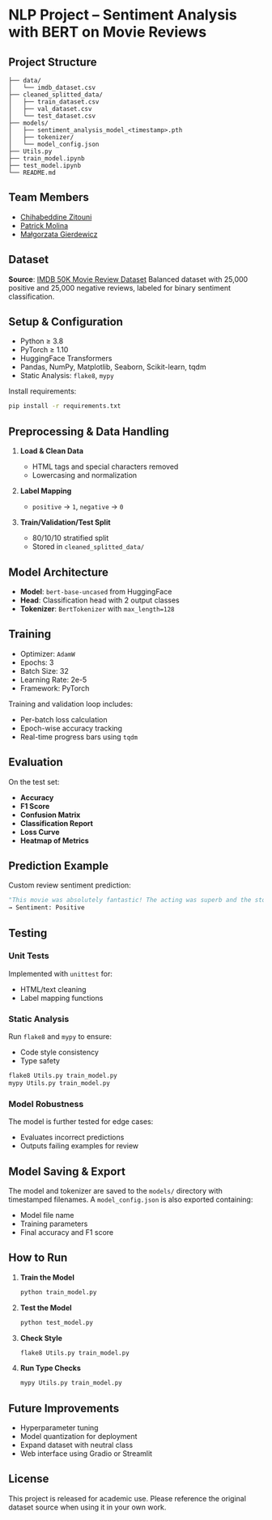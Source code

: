 # NLP Project – Sentiment Analysis with BERT on Movie Reviews

## Project Structure

```
├── data/
│   └── imdb_dataset.csv
├── cleaned_splitted_data/
│   ├── train_dataset.csv
│   ├── val_dataset.csv
│   └── test_dataset.csv
├── models/
│   ├── sentiment_analysis_model_<timestamp>.pth
│   ├── tokenizer/
│   └── model_config.json
├── Utils.py
├── train_model.ipynb
├── test_model.ipynb
└── README.md
```

## Team Members

* [Chihabeddine Zitouni](https://github.com/chihab4real)
* [Patrick Molina](https://github.com/patrickmolina1/)
* [Małgorzata Gierdewicz](https://github.com/malgier01)



## Dataset

**Source**: [IMDB 50K Movie Review Dataset](https://www.kaggle.com/datasets/lakshmi25npathi/imdb-dataset-of-50k-movie-reviews)
Balanced dataset with 25,000 positive and 25,000 negative reviews, labeled for binary sentiment classification.


## Setup & Configuration

* Python ≥ 3.8
* PyTorch ≥ 1.10
* HuggingFace Transformers
* Pandas, NumPy, Matplotlib, Seaborn, Scikit-learn, tqdm
* Static Analysis: `flake8`, `mypy`

Install requirements:

```bash
pip install -r requirements.txt
```



## Preprocessing & Data Handling

1. **Load & Clean Data**

   * HTML tags and special characters removed
   * Lowercasing and normalization

2. **Label Mapping**

   * `positive` → `1`, `negative` → `0`

3. **Train/Validation/Test Split**

   * 80/10/10 stratified split
   * Stored in `cleaned_splitted_data/`



## Model Architecture

* **Model**: `bert-base-uncased` from HuggingFace
* **Head**: Classification head with 2 output classes
* **Tokenizer**: `BertTokenizer` with `max_length=128`



## Training

* Optimizer: `AdamW`
* Epochs: 3
* Batch Size: 32
* Learning Rate: 2e-5
* Framework: PyTorch

Training and validation loop includes:

* Per-batch loss calculation
* Epoch-wise accuracy tracking
* Real-time progress bars using `tqdm`



## Evaluation

On the test set:

* **Accuracy**
* **F1 Score**
* **Confusion Matrix**
* **Classification Report**
* **Loss Curve**
* **Heatmap of Metrics**


## Prediction Example

Custom review sentiment prediction:

```python
"This movie was absolutely fantastic! The acting was superb and the story was captivating."  
→ Sentiment: Positive
```


## Testing

### Unit Tests

Implemented with `unittest` for:

* HTML/text cleaning
* Label mapping functions

### Static Analysis

Run `flake8` and `mypy` to ensure:

* Code style consistency
* Type safety

```bash
flake8 Utils.py train_model.py
mypy Utils.py train_model.py
```

### Model Robustness

The model is further tested for edge cases:

* Evaluates incorrect predictions
* Outputs failing examples for review



## Model Saving & Export

The model and tokenizer are saved to the `models/` directory with timestamped filenames. A `model_config.json` is also exported containing:

* Model file name
* Training parameters
* Final accuracy and F1 score


## How to Run

1. **Train the Model**

   ```bash
   python train_model.py
   ```

2. **Test the Model**

   ```bash
   python test_model.py
   ```

3. **Check Style**

   ```bash
   flake8 Utils.py train_model.py
   ```

4. **Run Type Checks**

   ```bash
   mypy Utils.py train_model.py
   ```


## Future Improvements

* Hyperparameter tuning
* Model quantization for deployment
* Expand dataset with neutral class
* Web interface using Gradio or Streamlit


## License

This project is released for academic use. Please reference the original dataset source when using it in your own work.
